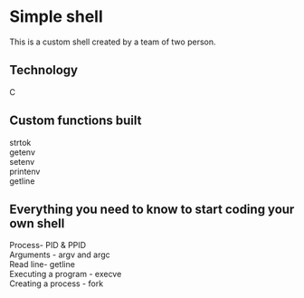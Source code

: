 # Simple shell
This is a custom shell created by a team of two person.

## Technology
C

## Custom functions built
strtok<br>
getenv<br>
setenv<br>
printenv<br>
getline

## Everything you need to know to start coding your own shell
Process- PID & PPID<br>
Arguments - argv and argc<br>
Read line- getline<br>
Executing a program - execve<br>
Creating a process - fork<br>

